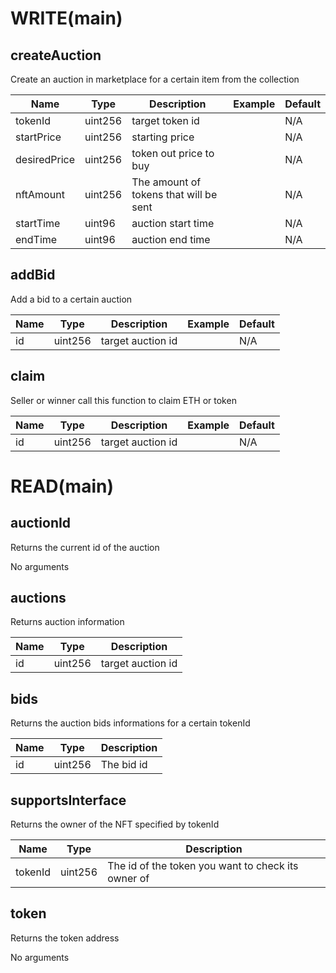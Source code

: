 # WRITE(main)

## createAuction
Create an auction in marketplace for a certain item from the collection

|Name|Type|Description|Example|Default|
|--- |---|---|---|---|
|tokenId|uint256|target token id||N/A|
|startPrice|uint256|starting price||N/A|
|desiredPrice|uint256|token out price to buy||N/A|
|nftAmount|uint256|The amount of tokens that will be sent||N/A|
|startTime|uint96|auction start time||N/A|
|endTime|uint96|auction end time||N/A|

## addBid
Add a bid to a certain auction

|Name|Type|Description|Example|Default|
|--- |---|---|---|---|
|id|uint256|target auction id||N/A|

## claim
Seller or winner call this function to claim ETH or token

|Name|Type|Description|Example|Default|
|--- |---|---|---|---|
|id|uint256|target auction id||N/A|

# READ(main)

## auctionId
Returns the current id of the auction

No arguments

## auctions
Returns auction information

|Name|Type|Description|
|--- |---|---|
|id|uint256|target auction id|

## bids
Returns the auction bids informations for a certain tokenId

|Name|Type|Description|
|--- |---|---|
|id|uint256|The bid id|


## supportsInterface
Returns the owner of the NFT specified by tokenId

|Name|Type|Description|
|--- |---|---|
|tokenId|uint256|The id of the token you want to check its owner of|

## token
Returns the token address

No arguments

